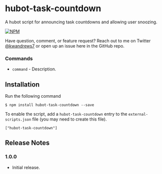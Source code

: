 # hubot-task-countdown
A hubot script for announcing task countdowns and allowing user snoozing. 

[![NPM](https://nodei.co/npm/hubot-task-countdown.png?downloads=true&&downloadRank=true&stars=true)](https://nodei.co/npm/hubot-task-countdown/)

Have question, comment, or feature request? Reach out to me on Twitter [@kwandrews7](https://twitter.com/kwandrews7) or open up an issue here in the GitHub repo.

### Commands

* `command` - Description.

## Installation

Run the following command 

    $ npm install hubot-task-countdown --save

To enable the script, add a `hubot-task-countdown` entry to the `external-scripts.json`
file (you may need to create this file).

    ["hubot-task-countdown"]

## Release Notes

### 1.0.0

* Initial release. 
